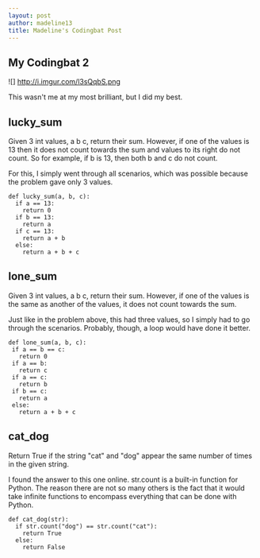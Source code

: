 ```yaml
---
layout: post
author: madeline13
title: Madeline's Codingbat Post
---
```


## My Codingbat 2

![] http://i.imgur.com/l3sQqbS.png

This wasn't me at my most brilliant, but I did my best.

## lucky_sum

Given 3 int values, a b c, return their sum. However, if one of the values is 13 then it does not count towards the sum and values to its right do not count. So for example, if b is 13, then both b and c do not count.

For this, I simply went through all scenarios, which was possible because the problem gave only 3 values.

```
def lucky_sum(a, b, c):
  if a == 13:
    return 0
  if b == 13:
    return a
  if c == 13:
    return a + b
  else:
    return a + b + c
```

## lone_sum

Given 3 int values, a b c, return their sum. However, if one of the values is the same as another of the values, it does not count towards the sum.

Just like in the problem above, this had three values, so I simply had to go through the scenarios.  Probably, though, a loop would have done it better.

```
def lone_sum(a, b, c):
 if a == b == c:
   return 0
 if a == b:
   return c
 if a == c:
   return b
 if b == c:
   return a
 else:
   return a + b + c
```

## cat_dog

Return True if the string "cat" and "dog" appear the same number of times in the given string.

I found the answer to this one online.  str.count is a built-in function for Python.  The reason there are not so many others is the fact that it would take infinite functions to encompass everything that can be done with Python.

```
def cat_dog(str):
  if str.count("dog") == str.count("cat"):
    return True
  else:
    return False
```
    
